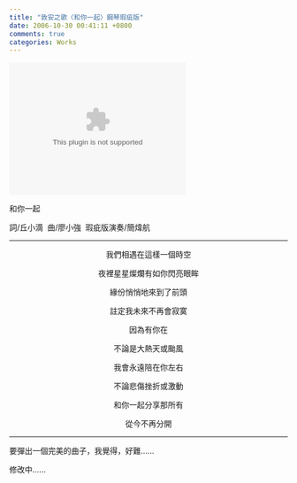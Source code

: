 ```yaml
---
title: "敦安之歌〈和你一起〉鋼琴瑕疵版"
date: 2006-10-30 00:41:11 +0800
comments: true
categories: Works
---
```

<object classid="CLSID:6BF52A52-394A-11d3-B153-00C04F79FAA6" codebase="http://www.microsoft.com/ntserver/netshow/download/en/nsmp2inf.cab#Version=5,1,51,415" id="msplayer" type="application/x-oleobject" standby="Loading Microsoft Media Player components..." name="msplayer" width="320" height="240"> <param name="AllowChangeDisplaySize" value="1"> <param name="AutoStart" value="1"> <param name="AutoSize" value="0"> <param name="AnimationAtStart" value="1"> <param name="ClickToPlay" value="1"> <param name="EnableContextMenu" value="0"> <param name="EnablePositionControls" value="1"> <param name="EnableFullScreenControls" value="1"> <param name="URL" value="http://9.mms.blog.xuite.net/9/a/8/f/10971305/blog_112520/dv/8740112/8740112.mp3"> <param name="ShowControls" value="1"> <param name="ShowAudioControls" value="1"> <param name="ShowDisplay" value="0"> <param name="ShowGotoBar" value="0"> <param name="ShowPositionControls" value="1"> <param name="ShowStatusBar" value="1"> <param name="ShowTracker" value="1"> <embed src="http://9.mms.blog.xuite.net/9/a/8/f/10971305/blog_112520/dv/8740112/8740112.mp3" type="video/x-ms-wmv" width="320" height="240" autostart="1" showcontrols="0" autosize="0" animationatstart="1" clicktoplay="1" enablecontextmenu="0" enablepositioncontrols="1" enablefullscreencontrols="1" showaudiocontrols="1" showdisplay="0" showgotobar="0" showpositioncontrols="1" showstatusbar="1" showtracker="1"> </object>
<p>和你一起</p><p>詞/丘小滴  曲/廖小強  瑕疵版演奏/簡煒航</p><p><hr /></p><p align="center">我們相遇在這樣一個時空</p><p align="center">夜裡星星燦爛有如你閃亮眼眸</p><p align="center">緣份悄悄地來到了前頭</p><p align="center">註定我未來不再會寂寞</p><p align="center">因為有你在</p><p align="center">不論是大熱天或颱風</p><p align="center">我會永遠陪在你左右</p><p align="center">不論悲傷挫折或激動</p><p align="center">和你一起分享那所有</p><p align="center">從今不再分開</p><p align="center"><hr /></p><p align="left">要彈出一個完美的曲子，我覺得，好難......</p><p align="left" /><p align="left">修改中......</p>
